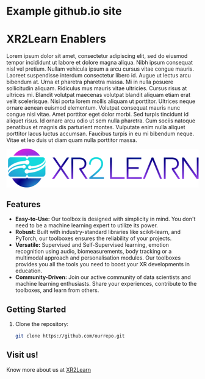 # Example github.io site
# XR2Learn Enablers

Lorem ipsum dolor sit amet, consectetur adipiscing elit, sed do eiusmod tempor incididunt ut labore et dolore magna aliqua. Nibh ipsum consequat nisl vel pretium. Nullam vehicula ipsum a arcu cursus vitae congue mauris. Laoreet suspendisse interdum consectetur libero id. Augue ut lectus arcu bibendum at. Urna et pharetra pharetra massa. Mi in nulla posuere sollicitudin aliquam. Ridiculus mus mauris vitae ultricies. Cursus risus at ultrices mi. Blandit volutpat maecenas volutpat blandit aliquam etiam erat velit scelerisque. Nisi porta lorem mollis aliquam ut porttitor. Ultrices neque ornare aenean euismod elementum. Volutpat consequat mauris nunc congue nisi vitae. Amet porttitor eget dolor morbi. Sed turpis tincidunt id aliquet risus. Id ornare arcu odio ut sem nulla pharetra. Cum sociis natoque penatibus et magnis dis parturient montes. Vulputate enim nulla aliquet porttitor lacus luctus accumsan. Faucibus turpis in eu mi bibendum neque. Vitae et leo duis ut diam quam nulla porttitor massa.

![Toolbox Logo](images/XR2LEARNlogorgb.png)

## Features

- **Easy-to-Use:** Our toolbox is designed with simplicity in mind. You don't need to be a machine learning expert to utilize its power.
- **Robust:** Built with industry-standard libraries like scikit-learn, and PyTorch, our toolboxes ensures the reliability of your projects.
- **Versatile:** Supervised and Self-Supervised learning, emotion recognition using audio, biomeasurements, body tracking or a multimodal approach and personalisation modules. Our toolboxes provides you all the tools you need to boost your XR developments in education.
- **Community-Driven:** Join our active community of data scientists and machine learning enthusiasts. Share your experiences, contribute to the toolboxes, and learn from others.

## Getting Started

1. Clone the repository:
   ```bash
   git clone https://github.com/ourrepo.git

## Visit us!
Know more about us at [XR2Learn](https://xr2learn.eu/)
